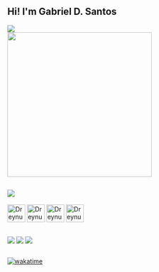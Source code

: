 <h2>Hi! I'm Gabriel D. Santos</h1>

<div>
  <img src="https://github-readme-stats.vercel.app/api/wakatime?username=dreynus&theme=neon&cache_seconds=1400&locale=en" />
</div>

<div>
  <img align="center" src="https://github-readme-stats.vercel.app/api/top-langs/?username=anseryg&theme=neon&layout=compact" width="325px" />
</div>


##


<div>
  <a href="https://github.com/anseryg/fgengenharia-solar"><img align="center" src="https://github-readme-stats.vercel.app/api/pin/?username=anseryg&repo=fgengenharia-solar&theme=neon&cache_seconds=1400" /></a>
</div>

<div style="display: block"></br>
  <img align="center" src="https://cdn.jsdelivr.net/gh/devicons/devicon/icons/html5/html5-original.svg" alt="Dreynus" height="40" width="40"/>
  <img align="center" src="https://cdn.jsdelivr.net/gh/devicons/devicon/icons/css3/css3-original.svg" alt="Dreynus" height="40" width="40"/>
  <img align="center" src="https://cdn.jsdelivr.net/gh/devicons/devicon/icons/javascript/javascript-original.svg" alt="Dreynus" height="40" width="40"/>
<!--   <img align="center" src="https://cdn.jsdelivr.net/gh/devicons/devicon/icons/typescript/typescript-original.svg" alt="Dreynus" height="40" width="40"/> -->
  <img align="center" src="https://cdn.jsdelivr.net/gh/devicons/devicon/icons/nodejs/nodejs-original.svg" alt="Dreynus" height="40" width="40"/>
<!--   <img align="center" src="https://cdn.jsdelivr.net/gh/devicons/devicon/icons/react/react-original.svg" alt="Dreynus" height="40" width="40"/> -->
<!--   <img align="center" src="https://cdn.jsdelivr.net/gh/devicons/devicon/icons/redux/redux-original.svg" alt="Dreynus" height="40" width="40"/> -->
<!--   <img align="center" src="https://cdn.jsdelivr.net/gh/devicons/devicon/icons/mysql/mysql-original.svg" alt="Dreynus" height="40" width="40"/> -->
</div>

##

<div>
  <a href="https://g-undefined.github.io/d.santos" target="_blank"><img align="center" src="https://img.shields.io/badge/website-000000?style=for-the-badge&logo=About.me&logoColor=white" /></a>
  <a href="https://www.instagram.com/_d.santo.s/" target="_blank"><img align="center" src="https://img.shields.io/badge/Instagram-E4405F?style=for-the-badge&logo=instagram&logoColor=white"/></a>
  <a href="mailto:contatogabrieldsantos@gmail.com" target="_blank"><img align="center" src="https://img.shields.io/badge/Gmail-EA4335.svg?style=for-the-badge&logo=Gmail&logoColor=white" /></a>
</div> </br>

[![wakatime](https://wakatime.com/badge/user/62e4fd6d-b2cd-42d8-919b-6e0db4af0afc.svg)](https://wakatime.com/@62e4fd6d-b2cd-42d8-919b-6e0db4af0afc)


